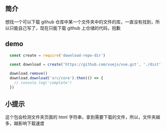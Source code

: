 ## 简介
想找一个可以下载 github 仓库中某一个文件夹中的文件的库，一直没有找到，所以只能自己写了，现在只能下载 github 上仓储的代码，抱歉

## demo
```js
  const create = require('download-repo-dir')

  const download = create('https://github.com/vuejs/vue.git', './dist')
  
  download.remove()
  download.download('src/core').then(() => {
    // console.log('complete')
  })
```

## 小提示
这个包会检测文件夹页面的 html 字符串，拿到需要下载的文件，所以，文件夹越多，越影响下载速度